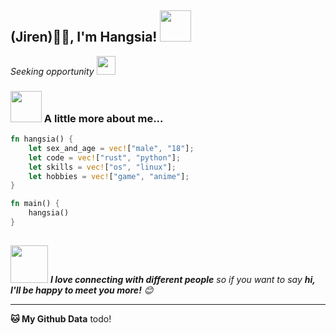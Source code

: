 <h2> (Jiren)🙏🏻, I'm Hangsia! <img src="https://media.giphy.com/media/3o6wrt9hLJbptLFboY/giphy.gif" width="50"></h2>

<p><em>Seeking opportunity <img src="https://media.giphy.com/media/WUlplcMpOCEmTGBtBW/giphy.gif" width="30"> 
</em></p>



### <img src="https://media.giphy.com/media/1kJxyyCq9ZHXX0GM3a/giphy.gif" width="50"> A little more about me...  

```rust
fn hangsia() {
	let sex_and_age = vec!["male", "18"];
	let code = vec!["rust", "python"];
	let skills = vec!["os", "linux"];
	let hobbies = vec!["game", "anime"];
}

fn main() {
	hangsia()
}
      
```

<img src="https://media.giphy.com/media/LnQjpWaON8nhr21vNW/giphy.gif" width="60"> <em><b>I love connecting with different people</b> so if you want to say <b>hi, I'll be happy to meet you more!</b> 😊</em>

---

**🐱 My Github Data** 
todo!
